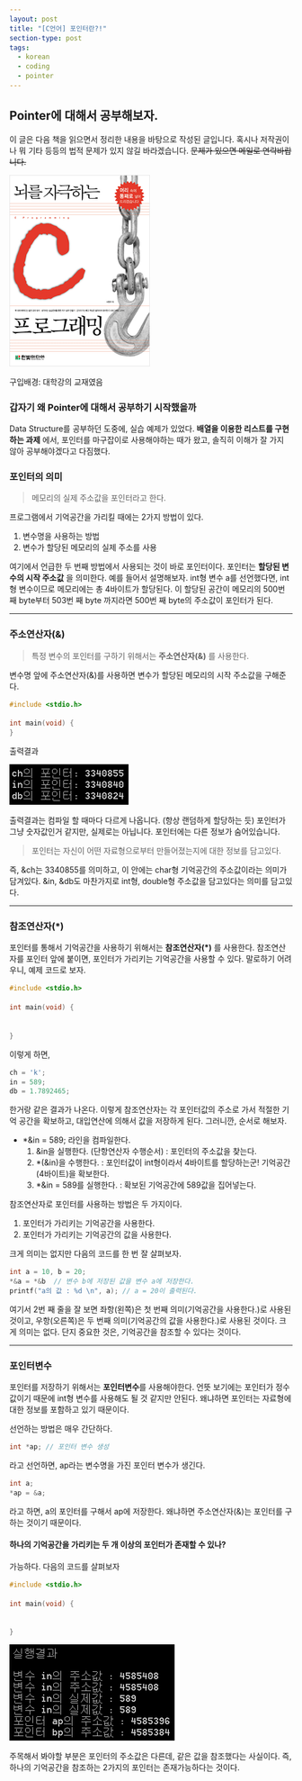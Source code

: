 ```yaml
---
layout: post
title: "[C언어] 포인터란?!"
section-type: post
tags:
  - korean
  - coding
  - pointer
---
```


## Pointer에 대해서 공부해보자.

이 글은 다음 책을 읽으면서 정리한 내용을 바탕으로 작성된 글입니다. 혹시나 저작권이나 뭐 기타 등등의 법적 문제가 있지 않길 바라겠습니다. ~~문제가 있으면 메일로 연락바랍니다.~~

![C Language Book](/img/assets/c-lang/book-about-c-lang.png)

구입배경: 대학강의 교재였음</font>

### 갑자기 왜 Pointer에 대해서 공부하기 시작했을까

Data Structure를 공부하던 도중에, 실습 예제가 있었다. **배열을 이용한 리스트를 구현하는 과제** 에서, 포인터를 마구잡이로 사용해야하는 때가 왔고, 솔직히 이해가 잘 가지 않아 공부해야겠다고 다짐했다.

### 포인터의 의미

> 메모리의 실제 주소값을 포인터라고 한다.

프로그램에서 기억공간을 가리킬 때에는 2가지 방법이 있다.

1. 변수명을 사용하는 방법
2. 변수가 할당된 메모리의 실제 주소를 사용

여기에서 언급한 두 번째 방법에서 사용되는 것이 바로 포인터이다. 포인터는 **할당된 변수의 시작 주소값** 을 의미한다. 예를 들어서 설명해보자. int형 변수 a를 선언했다면, int형 변수이므로 메모리에는 총 4바이트가 할당된다. 이 할당된 공간이 메모리의 500번 째 byte부터 503번 째 byte 까지라면 500번 째 byte의 주소값이 포인터가 된다.

-------------------------------------------

### 주소연산자(&)

> 특정 변수의 포인터를 구하기 위해서는 **주소연산자(&)** 를 사용한다.

변수명 앞에 주소연산자(&)를 사용하면 변수가 할당된 메모리의 시작 주소값을 구해준다.

```c
#include <stdio.h>

int main(void) {
}
```

<font align="center">출력결과</font>

![pointer-printf](/img/assets/c-lang/pointer-printf.PNG)

출력결과는 컴파일 할 때마다 다르게 나옵니다. (항상 랜덤하게 할당하는 듯) 포인터가 그냥 숫자값인거 같지만, 실제로는 아닙니다. 포인터에는 다른 정보가 숨어있습니다.

> 포인터는 자신이 어떤 자료형으로부터 만들어졌는지에 대한 정보를 담고있다.

즉, &ch는 3340855를 의미하고, 이 안에는 char형 기억공간의 주소값이라는 의미가 담겨있다.
&in, &db도 마찬가지로 int형, double형 주소값을 담고있다는 의미를 담고있다.

---------------------------------------

### 참조연산자(\*)

포인터를 통해서 기억공간을 사용하기 위해서는 **참조연산자(\*)** 를 사용한다. 참조연산자를 포인터 앞에 붙이면, 포인터가 가리키는 기억공간을 사용할 수 있다. 말로하기 어려우니, 예제 코드로 보자.

```c
#include <stdio.h>

int main(void) {
	

}
```

이렇게 하면, 

```c
ch = 'k';
in = 589;
db = 1.7892465;
```

한거랑 같은 결과가 나온다. 이렇게 참조연산자는 각 포인터값의 주소로 가서 적절한 기억 공간을 확보하고, 대입연산에 의해서 값을 저장하게 된다. 그러니깐, 순서로 해보자.

- *&in = 589; 라인을 컴파일한다.
    1. &in을 실행한다. (단항연산자 수행순서) : 포인터의 주소값을 찾는다.
    2. *(&in)을 수행한다. : 포인터값이 int형이라서 4바이트를 할당하는군! 기억공간(4바이트)을 확보한다.
    3. *&in = 589를 실행한다. : 확보된 기억공간에 589값을 집어넣는다.

참조연산자로 포인터를 사용하는 방법은 두 가지이다.

1. 포인터가 가리키는 기억공간을 사용한다.
2. 포인터가 가리키는 기억공간의 값을 사용한다.

크게 의미는 없지만 다음의 코드를 한 번 잘 살펴보자.

```c
int a = 10, b = 20;
*&a = *&b  // 변수 b에 저장된 값을 변수 a에 저장한다.
printf("a의 값 : %d \n", a); // a = 20이 출력된다.
```

여기서 2번 째 줄을 잘 보면 좌항(왼쪽)은 첫 번째 의미(기억공간을 사용한다.)로 사용된 것이고, 우항(오른쪽)은 두 번째 의미(기억공간의 값을 사용한다.)로 사용된 것이다. 크게 의미는 없다. 단지 중요한 것은, 기억공간을 참조할 수 있다는 것이다.

-----------------------------

### 포인터변수

포인터를 저장하기 위해서는 **포인터변수**를 사용해야한다. 언뜻 보기에는 포인터가 정수값이기 때문에 int형 변수를 사용해도 될 것 같지만 안된다. 왜냐하면 포인터는 자료형에 대한 정보를 포함하고 있기 때문이다.

선언하는 방법은 매우 간단하다.

```c
int *ap; // 포인터 변수 생성
```

라고 선언하면, ap라는 변수명을 가진 포인터 변수가 생긴다.

```c
int a;
*ap = &a;
```

라고 하면, a의 포인터를 구해서 ap에 저장한다. 왜냐하면 주소연산자(&)는 포인터를 구하는 것이기 때문이다.

#### 하나의 기억공간을 가리키는 두 개 이상의 포인터가 존재할 수 있나?

가능하다. 다음의 코드를 살펴보자

```c
#include <stdio.h>

int main(void) {


}
```

![pointer-quiz](/img/assets/c-lang/pointer-quiz.PNg)

주목해서 봐야할 부분은 포인터의 주소값은 다른데, 같은 값을 참조했다는 사실이다. 즉, 하나의 기억공간을 참조하는 2가지의 포인터는 존재가능하다는 것이다.
